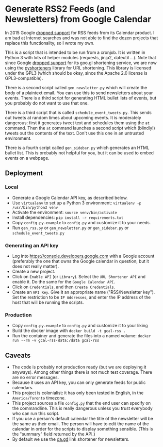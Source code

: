 Generate RSS2 Feeds (and Newsletters) from Google Calendar
========================================

In 2015 Google [dropped
support](https://www.404techsupport.com/2015/10/google-discontinue-feed-google-calendars/)
for RSS feeds from its Calendar product. I am bad at Internet searches
and was not able to find the dozen projects that replace this
functionality, so I wrote my own. 

This is a script that is intended to be run from a cronjob. It is
written in Python 3 with lots of helper modules (requests, jinja2,
dateutil ...). Note that since Google [dropped
support](https://developers.googleblog.com/2018/03/transitioning-google-url-shortener.html)
for its goo.gl shortening service, we are now using the
[pyshorteners](https://github.com/ellisonleao/pyshorteners/) library
for URL shortening. This library is licensed under the GPL3 (which
should be okay, since the Apache 2.0 license is GPL3-compatible). 

There is a second script called `gen_newsletter.py` which will 
create the body of a plaintext email. You can use this to send
newsletters about your events. There is a third script for generating
HTML bullet lists of events, but you probably do not want to use that
one. 

There is a third script that is called `schedule_event_tweets.py`. 
This sends out tweets at random times about upcoming events. It is
moderately dangerous: first it generates tweet text and schedules them
using the `at` command. Then the `at` command launches a second script
which (blindly!) tweets out the contents of the text. Don't use this
one in an untrusted environment. 

There is a fourth script called `gen_sidebar.py` which generates an
HTML bullet list. This is probably not helpful for you, but it can be
used to embed events on a webpage.


Deployment
----------

### Local

- Generate a Google Calendar API key, as described below.
- Use `virtualenv` to set up a Python 3 environment: `virtualenv -p
  /usr/bin/python3 venv`
- Activate the environment: `source venv/bin/activate`
- Install dependencies: `pip install -r requirements.txt`
- Copy `config.py.example` to `config.py` and customize it to your
  needs.
- Run `gen_rss.py` or `gen_newsletter.py` or `gen_sidebar.py` or 
  `schedule_event_tweets.py`

### Generating an API key

- Log into https://console.developers.google.com with a Google account
  (preferably the one that owns the Google calendar in question, but
  it does not really matter).
- Create a new project. 
- Click on `Enable API` (or `Library`). Select the `URL Shortener API`
  and enable it. Do the same for the `Google Calendar API`. 
- Click on `Credentials`, and then `Create Credentials`.
- Create an `API Key`. Give it an appropriate name ("RSS/Newsletter
  key"). Set the restriction to be `IP Addresses`, and enter the IP
  address of the host that will be running the scripts.
  
### Production

- Copy `config.py.example` to `config.py` and customize it to your liking
- Build the docker image with `docker build -t gcal-rss .`
- Run the container and generate the files into a named volume: `docker run --rm -v gcal-rss-data:/data gcal-rss`

Caveats
-------

- The code is probably not production ready (but we are deploying it
  anyways). Among other things there is not
  much test coverage. There are no error messages.  
- Because it uses an API key, you can only generate feeds for public
  calendars.
- This project is colonialist: it has only been tested in English, in
  the `America/Toronto` timezone.
- This project sources a file `config.py` that the end user can
  specify on the commandline. This is really dangerous unless you
  trust everybody who can run this script.
- If you use a person's default calendar the title of the newsletter
  will be the same as their email. The person will have to edit the
  name of the calendar in order for the scripts to display something
  sensible. (This is the "summary" field returned by the API.)
- By default we use the [da.gd](https://da.gd) link shortener for
  newsletters.
